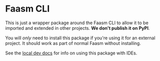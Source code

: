 # Faasm CLI

This is just a wrapper package around the Faasm CLI to allow it to be imported
and extended in other projects. **We don't publish it on PyPI**. 

You will _only_ need to install this package if you're using it for an external
project. It should work as part of normal Faasm without installing.

See the [local dev docs](../docs/local_dev.md) for info on using this package 
with IDEs.
